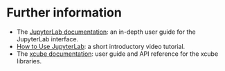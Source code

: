 # Further information

* The [JupyterLab documentation](https://jupyterlab.readthedocs.io/):
  an in-depth user guide for the JupyterLab interface.
* [How to Use JupyterLab](https://www.youtube.com/watch?v=A5YyoCKxEOU):
  a short introductory video tutorial.
* The [xcube documentation](https://xcube.readthedocs.io/): user
  guide and API reference for the xcube libraries.
